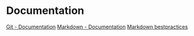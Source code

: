 # Documentation
[Git - Documentation](https://git-scm.com/doc)
[Markdown - Documentation](https://guides.github.com/features/mastering-markdown
)
[Markdown bestpractices](https://www.markdownguide.org/basic-syntax/)
